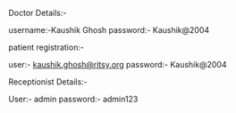 Doctor Details:-

username:-Kaushik Ghosh
password:- Kaushik@2004


patient registration:-

user:- kaushik.ghosh@ritsy.org
password:- Kaushik@2004

Receptionist Details:-

User:- admin
password:- admin123
